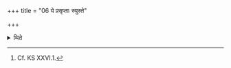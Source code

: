 +++
title = "06 ये प्रसृप्ताः स्युस्ते"

+++

<details><summary>थिते</summary>

6. (All) those who have entered into the Sadas) should sing the Agniṣṭoma-sāman (= Yajñāyajñiya-stotra).[^1]   

[^1]: Cf. KS XXVI.1.  
</details>
